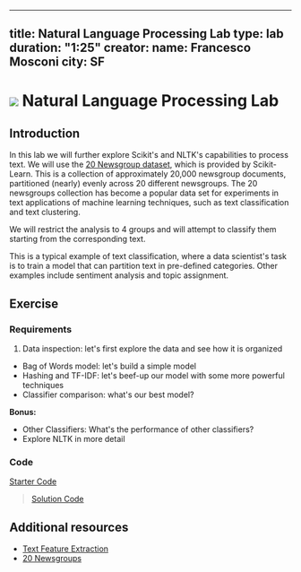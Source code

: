 
---
title: Natural Language Processing Lab
type: lab
duration: "1:25"
creator:
    name: Francesco Mosconi
    city: SF
---

# ![](https://ga-dash.s3.amazonaws.com/production/assets/logo-9f88ae6c9c3871690e33280fcf557f33.png) Natural Language Processing Lab

## Introduction

In this lab we will further explore Scikit's and NLTK's capabilities to process text. We will use the [20 Newsgroup dataset](http://qwone.com/~jason/20Newsgroups/), which is provided by Scikit-Learn. This is a collection of approximately 20,000 newsgroup documents, partitioned (nearly) evenly across 20 different newsgroups. The 20 newsgroups collection has become a popular data set for experiments in text applications of machine learning techniques, such as text classification and text clustering.

We will restrict the analysis to 4 groups and will attempt to classify them starting from the corresponding text.

This is a typical example of text classification, where a data scientist's task is to train a model that can partition text in pre-defined categories. Other examples include sentiment analysis and topic assignment.

## Exercise

### Requirements

1. Data inspection: let's first explore the data and see how it is organized
- Bag of Words model: let's build a simple model
- Hashing and TF-IDF: let's beef-up our model with some more powerful techniques
- Classifier comparison: what's our best model?

**Bonus:**
- Other Classifiers: What's the performance of other classifiers?
- Explore NLTK in more detail

### Code

[Starter Code](./code/starter-code/starter-code-4_2.ipynb)

>[Solution Code](./code/solution-code/solution-code-4_2.ipynb)

## Additional resources
- [Text Feature Extraction](http://scikit-learn.org/stable/modules/feature_extraction.html#text-feature-extraction)
- [20 Newsgroups](http://qwone.com/~jason/20Newsgroups/)
